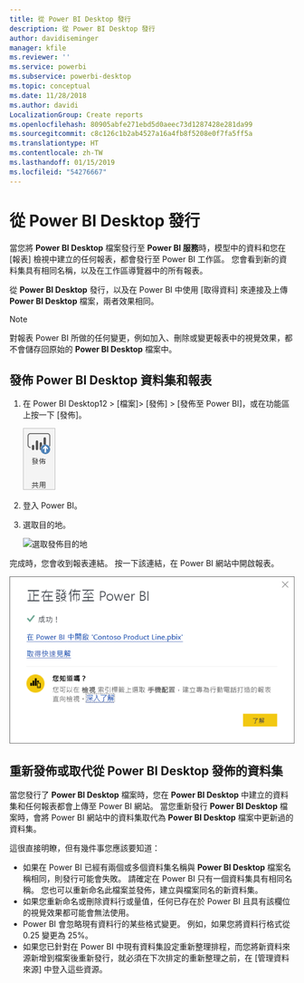 ```yaml
---
title: 從 Power BI Desktop 發行
description: 從 Power BI Desktop 發行
author: davidiseminger
manager: kfile
ms.reviewer: ''
ms.service: powerbi
ms.subservice: powerbi-desktop
ms.topic: conceptual
ms.date: 11/28/2018
ms.author: davidi
LocalizationGroup: Create reports
ms.openlocfilehash: 80905abfe271ebd5d0aeec73d1287428e281da99
ms.sourcegitcommit: c8c126c1b2ab4527a16a4fb8f5208e0f7fa5ff5a
ms.translationtype: HT
ms.contentlocale: zh-TW
ms.lasthandoff: 01/15/2019
ms.locfileid: "54276667"
---
```

# <a name="publish-from-power-bi-desktop"></a>從 Power BI Desktop 發行
當您將 **Power BI Desktop** 檔案發行至 **Power BI 服務**時，模型中的資料和您在 [報表] 檢視中建立的任何報表，都會發行至 Power BI 工作區。 您會看到新的資料集具有相同名稱，以及在工作區導覽器中的所有報表。

從 **Power BI Desktop** 發行，以及在 Power BI 中使用 [取得資料] 來連接及上傳 **Power BI Desktop** 檔案，兩者效果相同。

> [!NOTE]
> 對報表 Power BI 所做的任何變更，例如加入、刪除或變更報表中的視覺效果，都不會儲存回原始的 **Power BI Desktop** 檔案中。
> 
> 

## <a name="to-publish-a-power-bi-desktop-dataset-and-reports"></a>發佈 Power BI Desktop 資料集和報表
1. 在 Power BI Desktop12 \> [檔案]\> [發佈] \> [發佈至 Power BI]，或在功能區上按一下 [發佈]。  

   ![發佈按鈕](media/desktop-upload-desktop-files/pbid_publish_publishbutton.png)

2. 登入 Power BI。
3. 選取目的地。

   ![選取發佈目的地](media/desktop-upload-desktop-files/pbid_publish_select_destination.png)

完成時，您會收到報表連結。 按一下該連結，在 Power BI 網站中開啟報表。

![發佈成功對話方塊](media/desktop-upload-desktop-files/pbid_publish_success.png)

## <a name="re-publish-or-replace-a-dataset-published-from-power-bi-desktop"></a>重新發佈或取代從 Power BI Desktop 發佈的資料集
當您發行了 **Power BI Desktop** 檔案時，您在 **Power BI Desktop** 中建立的資料集和任何報表都會上傳至 Power BI 網站。 當您重新發行 **Power BI Desktop** 檔案時，會將 Power BI 網站中的資料集取代為 **Power BI Desktop** 檔案中更新過的資料集。

這很直接明瞭，但有幾件事您應該要知道：

* 如果在 Power BI 已經有兩個或多個資料集名稱與 **Power BI Desktop** 檔案名稱相同，則發行可能會失敗。 請確定在 Power BI 只有一個資料集具有相同名稱。 您也可以重新命名此檔案並發佈，建立與檔案同名的新資料集。
* 如果您重新命名或刪除資料行或量值，任何已存在於 Power BI 且具有該欄位的視覺效果都可能會無法使用。 
* Power BI 會忽略現有資料行的某些格式變更。 例如，如果您將資料行格式從 0.25 變更為 25%。
* 如果您已針對在 Power BI 中現有資料集設定重新整理排程，而您將新資料來源新增到檔案後重新發行，就必須在下次排定的重新整理之前，在 [管理資料來源] 中登入這些資源。

